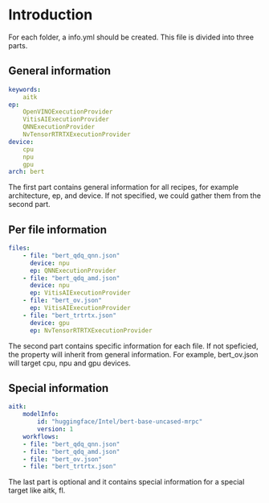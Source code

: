 # Introduction

For each folder, a info.yml should be created. This file is divided into three parts.

## General information

```YAML
keywords:
    aitk
ep:
    OpenVINOExecutionProvider
    VitisAIExecutionProvider
    QNNExecutionProvider
    NvTensorRTRTXExecutionProvider
device:
    cpu
    npu
    gpu
arch: bert
```

The first part contains general information for all recipes, for example architecture, ep, and device.
If not specified, we could gather them from the second part.

## Per file information

```YAML
files:
    - file: "bert_qdq_qnn.json"
      device: npu
      ep: QNNExecutionProvider
    - file: "bert_qdq_amd.json"
      device: npu
      ep: VitisAIExecutionProvider
    - file: "bert_ov.json"
      ep: VitisAIExecutionProvider
    - file: "bert_trtrtx.json"
      device: gpu
      ep: NvTensorRTRTXExecutionProvider
```

The second part contains specific information for each file.
If not speficied, the property will inherit from general information.
For example, bert_ov.json will target cpu, npu and gpu devices.

## Special information

```YAML
aitk:
    modelInfo:
        id: "huggingface/Intel/bert-base-uncased-mrpc"
        version: 1
    workflows:
    - file: "bert_qdq_qnn.json"
    - file: "bert_qdq_amd.json"
    - file: "bert_ov.json"
    - file: "bert_trtrtx.json"
```

The last part is optional and it contains special information for a special target like aitk, fl.
